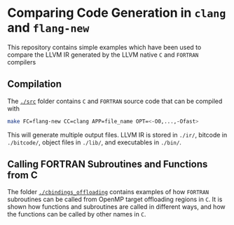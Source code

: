 # Comparing Code Generation in `clang` and `flang-new`
This repository contains simple examples which have been used to compare the LLVM IR generated by the LLVM native `C` and `FORTRAN` compilers

## Compilation
The [`./src`](https://github.com/AntonRydahl/flangtests/tree/main/src)  folder contains `C` and `FORTRAN` source code that can be compiled with
```bash
make FC=flang-new CC=clang APP=file_name OPT=<-O0,...,-Ofast>
```
This will generate multiple output files. LLVM IR is stored in `./ir/`, bitcode in `./bitcode/`, object files in `./lib/`, and executables in `./bin/`.

## Calling FORTRAN Subroutines and Functions from C
The folder [`./cbindings_offloading`](https://github.com/AntonRydahl/flangtests/tree/main/cbindings_offloading) contains examples of how `FORTRAN` subroutines can be called from OpenMP target offloading regions in `C`. It is shown how functions and subroutines are called in different ways, and how the functions can be called by other names in `C`.

